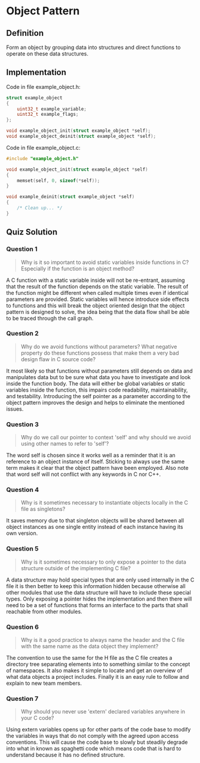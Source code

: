 # Object Pattern

## Definition

Form an object by grouping data into structures and direct functions to operate on these data structures.

## Implementation

Code in file example_object.h:

```c
struct example_object
{
    uint32_t example_variable;
    uint32_t example_flags;
};

void example_object_init(struct example_object *self);
void example_object_deinit(struct example_object *self);
```

Code in file example_object.c:

```c
#include "example_object.h"

void example_object_init(struct example_object *self)
{
    memset(self, 0, sizeof(*self));
}

void example_deinit(struct example_object *self)
{
    /* Clean up... */
}
```

## Quiz Solution

### Question 1

> Why is it so important to avoid static variables inside functions in C? Especially if the function is an object method?

A C function with a static variable inside will not be re-entrant, assuming that the result of the function depends on the static variable. The result of the function might be different when called multiple times even if identical parameters are provided. Static variables will hence introduce side effects to functions and this will break the object oriented design that the object pattern is designed to solve, the idea being that the data flow shall be able to be traced through the call graph.

### Question 2

> Why do we avoid functions without parameters? What negative property do these functions possess that make them a very bad design flaw in C source code?

It most likely so that functions without parameters still depends on data and manipulates data but to be sure what data you have to investigate and look inside the function body. The data will either be global variables or static variables inside the function, this impairs code readability, maintainability, and testability. Introducing the self pointer as a parameter according to the object pattern improves the design and helps to eliminate the mentioned issues.

### Question 3

> Why do we call our pointer to context 'self' and why should we avoid using other names to refer to 'self'?

The word self is chosen since it works well as a reminder that it is an reference to an object instance of itself. Sticking to always use the same term makes it clear that the object pattern have been employed. Also note that word self will not conflict with any keywords in C nor C++.

### Question 4

> Why is it sometimes necessary to instantiate objects locally in the C file as singletons?

It saves memory due to that singleton objects will be shared between all object instances as one single entity instead of each instance having its own version.

### Question 5

> Why is it sometimes necessary to only expose a pointer to the data structure outside of the implementing C file?

A data structure may hold special types that are only used internally in the C file it is then better to keep this information hidden because otherwise all other modules that use the data structure will have to include these special types. Only exposing a pointer hides the implementation and then there will need to be a set of functions that forms an interface to the parts that shall reachable from other modules.

### Question 6

> Why is it a good practice to always name the header and the C file with the same name as the data object they implement?

The convention to use the same for the H file as the C file creates a directory tree separating elements into to something similar to the concept of namespaces. It also makes it simple to locate and get an overview of what data objects a project includes. Finally it is an easy rule to follow and explain to new team members.

### Question 7

> Why should you never use 'extern' declared variables anywhere in your C code?

Using extern variables opens up for other parts of the code base to modify the variables in ways that do not comply with the agreed upon access conventions. This will cause the code base to slowly but steadily degrade into what in known as spaghetti code which means code that is hard to understand because it has no defined structure.
